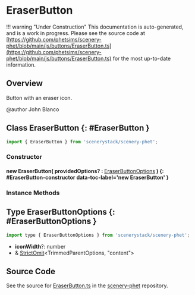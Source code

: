# EraserButton

!!! warning "Under Construction"
    This documentation is auto-generated, and is a work in progress. Please see the source code at
    [https://github.com/phetsims/scenery-phet/blob/main/js/buttons/EraserButton.ts](https://github.com/phetsims/scenery-phet/blob/main/js/buttons/EraserButton.ts) for the most up-to-date information.

## Overview

Button with an eraser icon.

@author John Blanco

## Class EraserButton {: #EraserButton }


```js
import { EraserButton } from 'scenerystack/scenery-phet';
```
### Constructor

#### new EraserButton( providedOptions? : <span style="font-weight: 400;">[EraserButtonOptions](../scenery-phet/EraserButton.md#EraserButtonOptions)</span> ) {: #EraserButton-constructor data-toc-label='new EraserButton' }

### Instance Methods





## Type EraserButtonOptions {: #EraserButtonOptions }


```js
import type { EraserButtonOptions } from 'scenerystack/scenery-phet';
```


- **iconWidth**?: <span style="color: hsla(calc(var(--md-hue) + 180deg),80%,40%,1);">number</span>
- &amp; [StrictOmit](../phet-core/StrictOmit.md)&lt;TrimmedParentOptions, "content"&gt;




## Source Code

See the source for [EraserButton.ts](https://github.com/phetsims/scenery-phet/blob/main/js/buttons/EraserButton.ts) in the [scenery-phet](https://github.com/phetsims/scenery-phet) repository.

